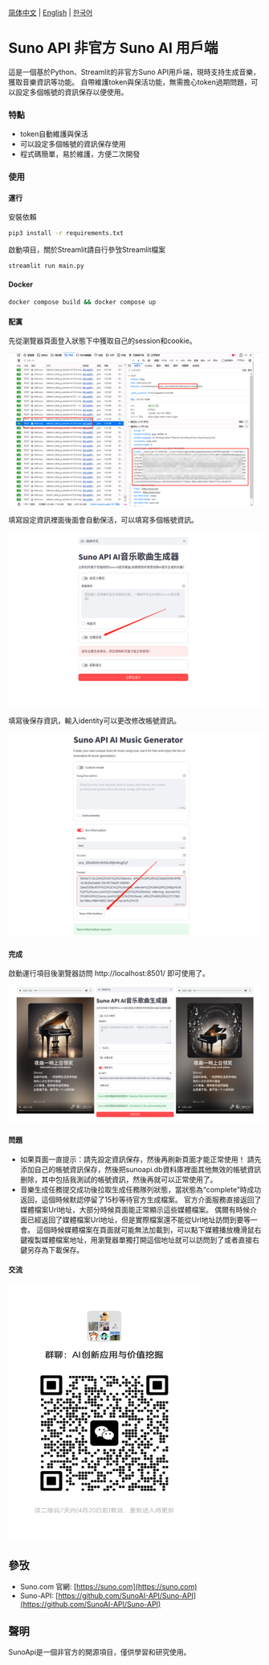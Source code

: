 [简体中文](README_ZH.md) | [English](README.md) | [한국어](README_KR.md)

# Suno API 非官方 Suno AI 用戶端

這是一個基於Python、Streamlit的非官方Suno API用戶端，現時支持生成音樂，獲取音樂資訊等功能。
自帶維護token與保活功能，無需擔心token過期問題，可以設定多個帳號的資訊保存以便使用。

### 特點

- token自動維護與保活
- 可以設定多個帳號的資訊保存使用
- 程式碼簡單，易於維護，方便二次開發

### 使用

#### 運行

安裝依賴

```bash
pip3 install -r requirements.txt
```

啟動項目，關於Streamlit請自行參攷Streamlit檔案

```bash
streamlit run main.py
```

#### Docker

```bash
docker compose build && docker compose up
```


#### 配寘

先從瀏覽器頁面登入狀態下中獲取自己的session和cookie。

![session](./images/session.png)

填寫設定資訊裡面後面會自動保活，可以填寫多個帳號資訊。

![session1](./images/session1.png)

填寫後保存資訊，輸入identity可以更改修改帳號資訊。

![session2](./images/session2.png)

#### 完成

啟動運行項目後瀏覽器訪問 http://localhost:8501/ 即可使用了。

![docs](./images/index.png)


#### 問題

- 如果頁面一直提示：請先設定資訊保存，然後再刷新頁面才能正常使用！ 請先添加自己的帳號資訊保存，然後把sunoapi.db資料庫裡面其他無效的帳號資訊删除，其中包括我測試的帳號資訊，然後再就可以正常使用了。
- 音樂生成任務提交成功後拉取生成任務隊列狀態，當狀態為“complete”時成功返回，這個時候默認停留了15秒等待官方生成檔案。 官方介面服務直接返回了媒體檔案Url地址，大部分時候頁面能正常顯示這些媒體檔案。 偶爾有時候介面已經返回了媒體檔案Url地址，但是實際檔案還不能從Url地址訪問到要等一會。 這個時候媒體檔案在頁面就可能無法加載到，可以點下媒體播放機滑鼠右鍵複製媒體檔案地址，用瀏覽器單獨打開這個地址就可以訪問到了或者直接右鍵另存為下載保存。


#### 交流

<img src="./images/wechat.jpg" width="382px" height="511px" />


## 參攷

- Suno.com 官網: [https://suno.com](https://suno.com)
- Suno-API: [https://github.com/SunoAI-API/Suno-API](https://github.com/SunoAI-API/Suno-API)


## 聲明

SunoApi是一個非官方的開源項目，僅供學習和研究使用。
